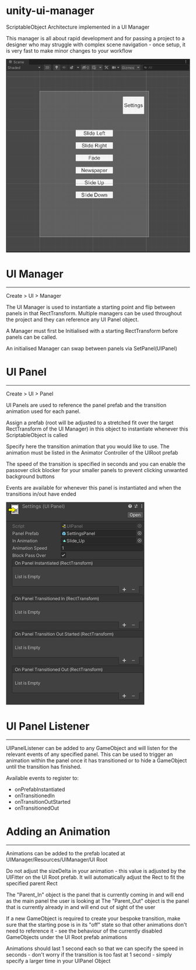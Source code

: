 # unity-ui-manager
ScriptableObject Architecture implemented in a UI Manager

This manager is all about rapid development and for passing a project to a designer who may struggle
with complex scene navigation - once setup, it is very fast to make minor changes to your workflow

![](gif_demo.gif)

# UI Manager
------------
Create > UI > Manager

The UI Manager is used to instantiate a starting point and flip between panels in that RectTransform.
Multiple managers can be used throughout the project and they can reference any UI Panel object.

A Manager must first be Initialised with a starting RectTransform before panels can be called.

An initialised Manager can swap between panels via SetPanel(UIPanel)

# UI Panel
----------
Create > UI > Panel

UI Panels are used to reference the panel prefab and the transition animation used for each panel.

Assign a prefab (root will be adjusted to a stretched fit over the target RectTransform of the UI Manager)
in this object to instantiate whenever this ScriptableObject is called

Specify here the transition animation that you would like to use. The animation must be listed in the
Animator Controller of the UIRoot prefab

The speed of the transition is specified in seconds and you can enable the passover click blocker for your
smaller panels to prevent clicking unwanted background buttons

Events are available for whenever this panel is instantiated and when the transitions in/out have ended

![](UIPanel-example.png)

# UI Panel Listener
--------------------
UIPanelListener can be added to any GameObject and will listen for the relevant events of any specified panel. This can be used to trigger an animation within the panel once it has transitioned or to hide a GameObject until the transition has finished.

Available events to register to:
- onPrefabInstantiated
- onTransitionedIn
- onTransitionOutStarted
- onTransitionedOut

# Adding an Animation
----------------------
Animations can be added to the prefab located at UIManager/Resources/UIManager/UI Root

Do not adjust the sizeDelta in your animation - this value is adjusted by the UIFitter on the UI Root prefab.
It will automatically adjust the Rect to fit the specified parent Rect

The "Parent_In" object is the panel that is currently coming in and will end as the main panel the user is looking at
The "Parent_Out" object is the panel that is currently already in and will end out of sight of the user

If a new GameObject is required to create your bespoke transition, make sure that the starting pose is in its "off"
state so that other animations don't need to reference it - see the behaviour of the currently disabled GameObjects
under the UI Root prefab animations

Animations should last 1 second each so that we can specify the speed in seconds - don't worry if the transition is
too fast at 1 second - simply specify a larger time in your UIPanel Object
